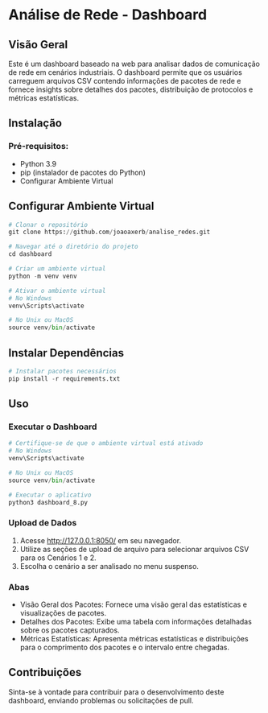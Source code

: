 # Análise de Rede - Dashboard
## Visão Geral
Este é um dashboard baseado na web para analisar dados de comunicação de rede em cenários industriais. O dashboard permite que os usuários carreguem arquivos CSV contendo informações de pacotes de rede e fornece insights sobre detalhes dos pacotes, distribuição de protocolos e métricas estatísticas.

## Instalação
### Pré-requisitos:
- Python 3.9
- pip (instalador de pacotes do Python)
- Configurar Ambiente Virtual

## Configurar Ambiente Virtual
```python
# Clonar o repositório
git clone https://github.com/joaoaxerb/analise_redes.git

# Navegar até o diretório do projeto
cd dashboard

# Criar um ambiente virtual
python -m venv venv

# Ativar o ambiente virtual
# No Windows
venv\Scripts\activate

# No Unix ou MacOS
source venv/bin/activate
```
## Instalar Dependências
```python
# Instalar pacotes necessários
pip install -r requirements.txt
```
## Uso
### Executar o Dashboard
```python
# Certifique-se de que o ambiente virtual está ativado
# No Windows
venv\Scripts\activate

# No Unix ou MacOS
source venv/bin/activate

# Executar o aplicativo
python3 dashboard_8.py
```
### Upload de Dados
1. Acesse http://127.0.0.1:8050/ em seu navegador.
2. Utilize as seções de upload de arquivo para selecionar arquivos CSV para os Cenários 1 e 2.
3. Escolha o cenário a ser analisado no menu suspenso.

### Abas
- Visão Geral dos Pacotes: Fornece uma visão geral das estatísticas e visualizações de pacotes.
- Detalhes dos Pacotes: Exibe uma tabela com informações detalhadas sobre os pacotes capturados.
- Métricas Estatísticas: Apresenta métricas estatísticas e distribuições para o comprimento dos pacotes e o intervalo entre chegadas.

## Contribuições
Sinta-se à vontade para contribuir para o desenvolvimento deste dashboard, enviando problemas ou solicitações de pull.
